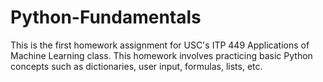 # Python-Fundamentals

This is the first homework assignment for USC's ITP 449 Applications of Machine Learning class. This homework involves practicing basic Python concepts such as dictionaries, user input, formulas, lists, etc.
